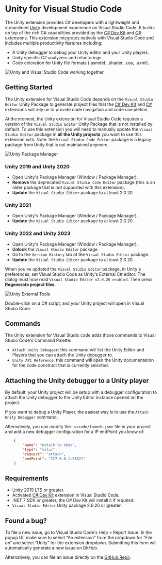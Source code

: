 # Unity for Visual Studio Code

The Unity extension provides C# developers with a lightweight and streamlined [Unity][Unity] development experience on Visual Studio Code. It builds on top of the rich C# capabilities provided by the [C# Dev Kit][CSDevKitExtension] and [C#][CSharpExtension] extensions. This extension integrates natively with Visual Studio Code and includes multiple productivity features including:

* A Unity debugger to debug your Unity editor and your Unity players.
* Unity specific C# analyzers and refactorings.
* Code coloration for Unity file formats (.asmdef, .shader, .uss, .uxml).

![Unity and Visual Studio Code working together](https://devblogs.microsoft.com/visualstudio/wp-content/uploads/sites/4/2023/08/word-image-244229-1.png)

## Getting Started

The Unity extension for Visual Studio Code depends on the `Visual Studio Editor` Unity Package to generate project files that the [C# Dev Kit][CSDevKitExtension] and [C#][CSharpExtension] extensions will rely on to provide code navigation and code completion.

At the moment, the Unity extension for Visual Studio Code requires a version of the `Visual Studio Editor` Unity Package that is not installed by default. To use this extension you will need to manually update the `Visual Studio Editor` package in **all the Unity projects** you want to use this extension with. Note: the `Visual Studio Code Editor` package is a legacy package from Unity that is not maintained anymore.

![Unity Package Manager](https://devblogs.microsoft.com/visualstudio/wp-content/uploads/sites/4/2023/08/word-image-244229-4.png)

### Unity 2019 and Unity 2020

* Open Unity's Package Manager (Window / Package Manager).
* **Remove** the deprecated `Visual Studio Code Editor` package (this is an older package that is not supported with this extension).
* **Update** the `Visual Studio Editor` package to at least 2.0.20.

### Unity 2021

* Open Unity's Package Manager (Window / Package Manager).
* **Update** the `Visual Studio Editor` package to at least 2.0.20.

### Unity 2022 and Unity 2023

* Open Unity's Package Manager (Window / Package Manager).
* **Unlock** the `Visual Studio Editor` package.
* Go to the `Version History` tab of the `Visual Studio Editor` package.
* **Update** the `Visual Studio Editor` package to at least 2.0.20.

When you've updated the `Visual Studio Editor` package, in Unity's preferences, set Visual Studio Code as Unity's External C# editor. The dialog must now read `Visual Studio Editor v2.0.20 enabled`. Then press **Regenerate project files**.

![Unity External Tools](https://devblogs.microsoft.com/visualstudio/wp-content/uploads/sites/4/2023/08/word-image-244229-5.png)

Double-click on a C# script, and your Unity project will open in Visual Studio Code.

## Commands

The Unity extension for Visual Studio code adds those commands to Visual Studio Code's Command Palette:

* `Attach Unity Debugger`: this command will list the Unity Editor and Players that you can attach the Unity debugger to.
* `Unity API Reference`: this command will open the Unity documentation for the code construct that is currently selected.

## Attaching the Unity debugger to a Unity player

By default, your Unity project will be setup with a debugger configuration to attach the Unity debugger to the Unity Editor instance opened on the project.

If you want to debug a Unity Player, the easiest way is to use the `Attach Unity Debugger` command.

Alternatively, you can modify the `.vscode/launch.json` file in your project and add a new debugger configuration for a IP endPoint you know of:

```json
    {
        "name": "Attach to Xbox",
        "type": "vstuc",
        "request": "attach",
        "endPoint": "127.0.0.1:56321"
    }
```

## Requirements

* [Unity][Unity] 2019 LTS or greater.
* Activated [C# Dev Kit][CSDevKitExtension] extension in Visual Studio Code.
* .NET 7 SDK or greater, the C# Dev Kit will install it if required.
* `Visual Studio Editor` Unity package 2.0.20 or greater.

## Found a bug?
To file a new issue, go to Visual Studio Code's Help > Report Issue. In the popup UI, make sure to select "An extension" from the dropdown for “File on” and select “Unity” for the extension dropdown. Submitting this form will automatically generate a new issue on GitHub.

Alternatively, you can file an issue directly on the [GitHub Repo](https://github.com/microsoft/vscode-dotnettools).

[CSharpExtension]: https://marketplace.visualstudio.com/items?itemName=ms-dotnettools.csharp
[CSDevKitExtension]: https://marketplace.visualstudio.com/items?itemName=ms-dotnettools.csdevkit
[Unity]: https://www.unity.com
